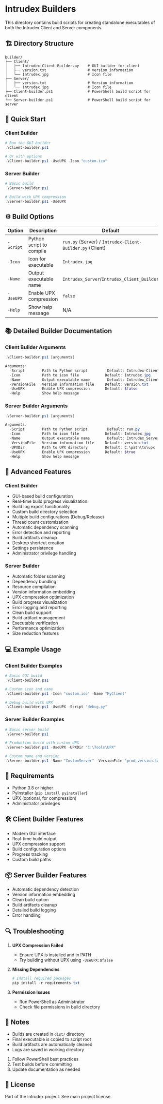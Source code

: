 # Intrudex Builders

This directory contains build scripts for creating standalone executables of both the Intrudex Client and Server components.

## 🏗️ Directory Structure

```
builder/
├── Client/
│   ├── Intrudex-Client-Builder.py    # GUI builder for client
│   ├── version.txt                   # Version information
│   └── Intrudex.jpg                  # Icon file
├── Server/
│   ├── version.txt                   # Version information
│   └── Intrudex.jpg                  # Icon file
├── Client-builder.ps1                # PowerShell build script for client
└── Server-builder.ps1                # PowerShell build script for server
```

## 🚀 Quick Start

### Client Builder

```powershell
# Run the GUI builder
.\Client-builder.ps1

# Or with options
.\Client-builder.ps1 -UseUPX -Icon "custom.ico"
```

### Server Builder

```powershell
# Basic build
.\Server-builder.ps1

# Build with UPX compression
.\Server-builder.ps1 -UseUPX
```

## ⚙️ Build Options

| Option | Description | Default |
|--------|-------------|---------|
| `-Script` | Python script to compile | `run.py` (Server) / `Intrudex-Client-Builder.py` (Client) |
| `-Icon` | Icon for executable | `Intrudex.jpg` |
| `-Name` | Output executable name | `Intrudex_Server`/`Intrudex_Client_Builder` |
| `-UseUPX` | Enable UPX compression | `false` |
| `-Help` | Show help message | N/A |

## 📚 Detailed Builder Documentation

### Client Builder Arguments
```powershell
.\Client-builder.ps1 [arguments]

Arguments:
  -Script        Path to Python script         Default: Intrudex-Client-Builder.py
  -Icon          Path to icon file            Default: Intrudex.jpg
  -Name          Output executable name        Default: Intrudex_Client_Builder
  -VersionFile   Version information file     Default: version.txt
  -UseUPX        Enable UPX compression       Default: $false
  -Help          Show help message
```

### Server Builder Arguments
```powershell
.\Server-builder.ps1 [arguments]

Arguments:
  -Script        Path to Python script         Default: run.py
  -Icon          Path to icon file            Default: Intrudex.jpg
  -Name          Output executable name        Default: Intrudex_Server
  -VersionFile   Version information file     Default: version.txt
  -UPXDir        Path to UPX directory        Default: C:\path\to\upx
  -UseUPX        Enable UPX compression       Default: $true
  -Help          Show help message
```

## 🔨 Advanced Features

### Client Builder
- GUI-based build configuration
- Real-time build progress visualization
- Build log export functionality
- Custom build directory selection
- Multiple build configurations (Debug/Release)
- Thread count customization
- Automatic dependency scanning
- Error detection and reporting
- Build artifacts cleanup
- Desktop shortcut creation
- Settings persistence
- Administrator privilege handling

### Server Builder
- Automatic folder scanning
- Dependency bundling
- Resource compilation
- Version information embedding
- UPX compression optimization
- Build progress visualization
- Error logging and reporting
- Clean build support
- Build artifact management
- Executable verification
- Performance optimization
- Size reduction features

## 💻 Example Usage

### Client Builder Examples
```powershell
# Basic GUI build
.\Client-builder.ps1

# Custom icon and name
.\Client-builder.ps1 -Icon "custom.ico" -Name "MyClient"

# Debug build with UPX
.\Client-builder.ps1 -UseUPX -Script "debug.py"
```

### Server Builder Examples
```powershell
# Basic server build
.\Server-builder.ps1

# Production build with custom UPX
.\Server-builder.ps1 -UseUPX -UPXDir "C:\Tools\UPX"

# Custom name and version
.\Server-builder.ps1 -Name "CustomServer" -VersionFile "prod_version.txt"
```

## 🔧 Requirements

- Python 3.8 or higher
- PyInstaller (`pip install pyinstaller`)
- UPX (optional, for compression)
- Administrator privileges

## 🛠️ Client Builder Features

- Modern GUI interface
- Real-time build output
- UPX compression support
- Build configuration options
- Progress tracking
- Custom build paths

## 📦 Server Builder Features

- Automatic dependency detection
- Version information embedding
- Clean build option
- Build artifacts cleanup
- Detailed build logging
- Error handling

## 🔍 Troubleshooting

1. **UPX Compression Failed**
   - Ensure UPX is installed and in PATH
   - Try building without UPX using `-UseUPX:$false`

2. **Missing Dependencies**
   ```powershell
   # Install required packages
   pip install -r requirements.txt
   ```

3. **Permission Issues**
   - Run PowerShell as Administrator
   - Check file permissions in build directory

## 📝 Notes

- Builds are created in `dist/` directory
- Final executable is copied to script root
- Build artifacts are automatically cleaned
- Logs are saved in working directory

1. Follow PowerShell best practices
2. Test builds before committing
3. Update documentation as needed

## 📄 License

Part of the Intrudex project. See main project license.
